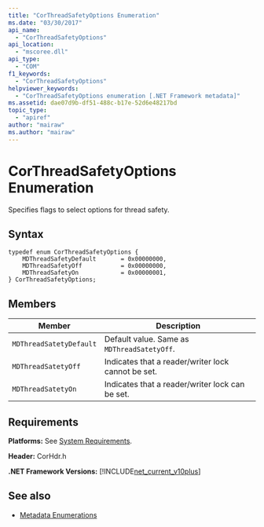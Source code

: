 ```yaml
---
title: "CorThreadSafetyOptions Enumeration"
ms.date: "03/30/2017"
api_name: 
  - "CorThreadSafetyOptions"
api_location: 
  - "mscoree.dll"
api_type: 
  - "COM"
f1_keywords: 
  - "CorThreadSafetyOptions"
helpviewer_keywords: 
  - "CorThreadSafetyOptions enumeration [.NET Framework metadata]"
ms.assetid: dae07d9b-df51-488c-b17e-52d6e48217bd
topic_type: 
  - "apiref"
author: "mairaw"
ms.author: "mairaw"
---
```

# CorThreadSafetyOptions Enumeration
Specifies flags to select options for thread safety.  
  
## Syntax  
  
```  
typedef enum CorThreadSafetyOptions {  
    MDThreadSafetyDefault       = 0x00000000,  
    MDThreadSafetyOff           = 0x00000000,  
    MDThreadSafetyOn            = 0x00000001,  
} CorThreadSafetyOptions;  
```  
  
## Members  
  
|Member|Description|  
|------------|-----------------|  
|`MDThreadSatetyDefault`|Default value. Same as `MDThreadSatetyOff`.|  
|`MDThreadSatetyOff`|Indicates that a reader/writer lock cannot be set.|  
|`MDThreadSatetyOn`|Indicates that a reader/writer lock can be set.|  
  
## Requirements  
 **Platforms:** See [System Requirements](../../../../docs/framework/get-started/system-requirements.md).  
  
 **Header:** CorHdr.h  
  
 **.NET Framework Versions:** [!INCLUDE[net_current_v10plus](../../../../includes/net-current-v10plus-md.md)]  
  
## See also
- [Metadata Enumerations](../../../../docs/framework/unmanaged-api/metadata/metadata-enumerations.md)
